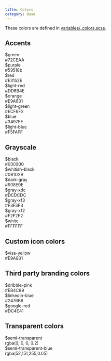 ```yaml
---
title: Colors
category: Base
---
```


These colors are defined in [variables/_colors.scss](https://github.com/underdogio/pup/blob/master/styles/pup/variables/_colors.scss).

<section class="section">
  <h2>Accents</h2>

  <div class="color-block">
    <div class="color-block__color" style="background: #72CEAA"></div>
    <div class="color-block__label">
      $green<br />
      #72CEAA
    </div>
  </div>

  <div class="color-block">
    <div class="color-block__color" style="background: #59518b"></div>
    <div class="color-block__label">
      $purple<br />
      #59518b
    </div>
  </div>

  <div class="color-block">
    <div class="color-block__color" style="background: #E3152E"></div>
    <div class="color-block__label">
      $red<br />
      #E3152E
    </div>
  </div>

  <div class="color-block">
    <div class="color-block__color" style="background: #DD6B4E"></div>
    <div class="color-block__label">
      $light-red<br />
      #DD6B4E
    </div>
  </div>

  <div class="color-block">
    <div class="color-block__color" style="background: #E9A631"></div>
    <div class="color-block__label">
      $orange<br />
      #E9A631
    </div>
  </div>

  <div class="color-block">
    <div class="color-block__color" style="background: #ECF6F2"></div>
    <div class="color-block__label">
      $light-green<br />
      #ECF6F2
    </div>
  </div>

  <div class="color-block">
    <div class="color-block__color" style="background: #3497FF"></div>
    <div class="color-block__label">
      $blue<br />
      #3497FF
    </div>
  </div>

  <div class="color-block">
    <div class="color-block__color" style="background: #F5FAFF"></div>
    <div class="color-block__label">
      $light-blue<br />
      #F5FAFF
    </div>
  </div>

</section>

<section class="section">
  <h2>Grayscale</h2>

  <div class="color-block">
    <div class="color-block__color" style="background: #000000"></div>
    <div class="color-block__label">
      $black<br />
      #000000
    </div>
  </div>

  <div class="color-block">
    <div class="color-block__color" style="background: #0B1D2B"></div>
    <div class="color-block__label">
      $whitish-black<br />
      #0B1D2B
    </div>
  </div>

  <div class="color-block">
    <div class="color-block__color" style="background: #908E9E"></div>
    <div class="color-block__label">
      $dark-gray<br />
      #908E9E
    </div>
  </div>

  <div class="color-block">
    <div class="color-block__color" style="background: #DCDCDC"></div>
    <div class="color-block__label">
      $gray-xdc<br />
      #DCDCDC
    </div>
  </div>

  <div class="color-block">
    <div class="color-block__color" style="background: #F3F3F3"></div>
    <div class="color-block__label">
      $gray-xf3<br />
      #F3F3F3
    </div>
  </div>

  <div class="color-block">
    <div class="color-block__color" style="background: #F2F2F2"></div>
    <div class="color-block__label">
      $gray-xf2<br />
      #F2F2F2
    </div>
  </div>

  <div class="color-block">
    <div class="color-block__color" style="background: #FFFFFF"></div>
    <div class="color-block__label">
      $white<br />
      #FFFFFF
    </div>
  </div>
</section>

<section class="section">
  <h2>Custom icon colors</h2>

  <div class="color-block">
    <div class="color-block__color" style="background: #E9A631"></div>
    <div class="color-block__label">
      $visa-yellow<br />
      #E9A631
    </div>
  </div>
</section>

<section class="section">
  <h2>Third party branding colors</h2>

  <div class="color-block">
    <div class="color-block__color" style="background: #EB4C89"></div>
    <div class="color-block__label">
      $dribble-pink<br />
      #EB4C89
    </div>
  </div>

  <div class="color-block">
    <div class="color-block__color" style="background: #2476B9"></div>
    <div class="color-block__label">
      $linkedin-blue<br />
      #2476B9
    </div>
  </div>

  <div class="color-block">
    <div class="color-block__color" style="background: #DC4E41"></div>
    <div class="color-block__label">
      $google-red<br />
      #DC4E41
    </div>
  </div>
</section>

<section class="section">
  <h2>Transparent colors</h2>

  <div class="color-block">
    <div class="color-block__color" style="background: rgba(0, 0, 0, 0.2)"></div>
    <div class="color-block__label">
      $semi-transparent<br />
      rgba(0, 0, 0, 0.2)
    </div>
  </div>

  <div class="color-block">
    <div class="color-block__color" style="background: rgba(52,151,255,0.05)"></div>
    <div class="color-block__label">
      $semi-transparent-blue<br />
      rgba(52,151,255,0.05)
    </div>
  </div>
</section>
